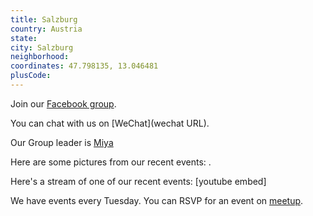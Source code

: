 ```yaml
---
title: Salzburg
country: Austria
state: 
city: Salzburg
neighborhood: 
coordinates: 47.798135, 13.046481
plusCode:
---
```

Join our [Facebook group](https://www.facebook.com/groups/free.code.camp.salzburg.austria).

You can chat with us on [WeChat](wechat URL).

Our Group leader is [Miya](freecodecamp.org/miya)

Here are some pictures from our recent events:
![]().

Here's a stream of one of our recent events:
[youtube embed]

We have events every Tuesday. You can RSVP for an event on [meetup](meetupurl).
